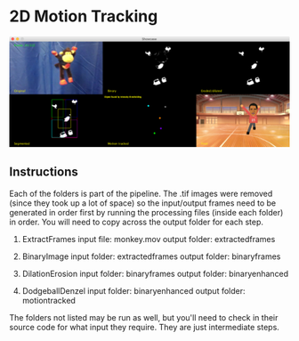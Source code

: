 
# 2D Motion Tracking

![alt text](./demo.png)

## Instructions

Each of the folders is part of the pipeline. The .tif images were removed (since they took up a lot of space) so the input/output frames need to be generated in order first by running the processing files (inside each folder) in order. You will need to copy across the output folder for each step.

1. ExtractFrames
input file: monkey.mov
output folder: extractedframes

2. BinaryImage
input folder: extractedframes
output folder: binaryframes

3. DilationErosion
input folder: binaryframes
output folder: binaryenhanced

4. DodgeballDenzel
input folder: binaryenhanced
output folder: motiontracked


The folders not listed may be run as well, but you'll need to check in their source code for what input they require. They are just intermediate steps.